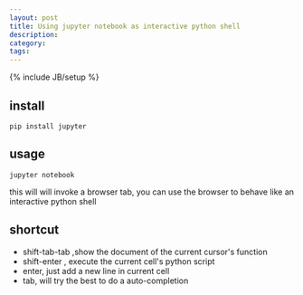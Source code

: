```yaml
---
layout: post
title: Using jupyter notebook as interactive python shell
description: 
category: 
tags: 
---
```

{% include JB/setup %}

## install

```pip install jupyter```

## usage

```jupyter notebook```

this will will invoke a browser tab, you can use the browser to behave like an interactive
python shell

## shortcut

* shift-tab-tab ,show the document of the current cursor's function
* shift-enter , execute the current cell's python script
* enter,  just add a new line in current cell
* tab, will try the best to do a auto-completion
